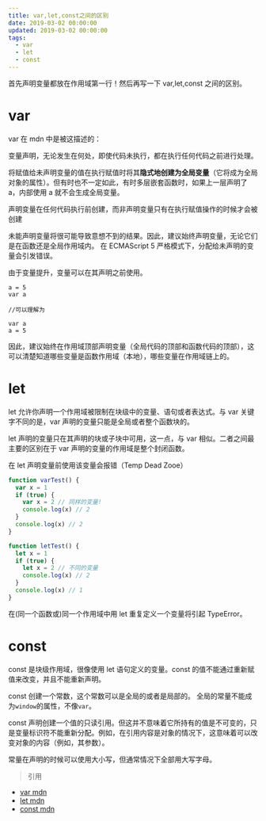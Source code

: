 ```yaml
---
title: var,let,const之间的区别
date: 2019-03-02 00:00:00
updated: 2019-03-02 00:00:00
tags:
  - var
  - let
  - const
---
```


首先声明变量都放在作用域第一行！然后再写一下 var,let,const 之间的区别。

<!-- more -->

# var

var 在 mdn 中是被这描述的：

变量声明，无论发生在何处，即使代码未执行，都在执行任何代码之前进行处理。

将赋值给未声明变量的值在执行赋值时将其**隐式地创建为全局变量**（它将成为全局对象的属性）。但有时也不一定如此，有时多层嵌套函数时，如果上一层声明了 a，内部使用 a 就不会生成全局变量。

声明变量在任何代码执行前创建，而非声明变量只有在执行赋值操作的时候才会被创建

未能声明变量将很可能导致意想不到的结果。因此，建议始终声明变量，无论它们是在函数还是全局作用域内。 在 ECMAScript 5 严格模式下，分配给未声明的变量会引发错误。

由于变量提升，变量可以在其声明之前使用。

```jacascript
a = 5
var a

//可以理解为

var a
a = 5
```

因此，建议始终在作用域顶部声明变量（全局代码的顶部和函数代码的顶部），这可以清楚知道哪些变量是函数作用域（本地），哪些变量在作用域链上的。

# let

let 允许你声明一个作用域被限制在块级中的变量、语句或者表达式。与 var 关键字不同的是，var 声明的变量只能是全局或者整个函数块的。

let 声明的变量只在其声明的块或子块中可用，这一点，与 var 相似。二者之间最主要的区别在于 var 声明的变量的作用域是整个封闭函数。

在 let 声明变量前使用该变量会报错（Temp Dead Zooe）

```javascript
function varTest() {
  var x = 1
  if (true) {
    var x = 2 // 同样的变量!
    console.log(x) // 2
  }
  console.log(x) // 2
}

function letTest() {
  let x = 1
  if (true) {
    let x = 2 // 不同的变量
    console.log(x) // 2
  }
  console.log(x) // 1
}
```

在(同一个函数或)同一个作用域中用 let 重复定义一个变量将引起 TypeError。

# const

const 是块级作用域，很像使用 let 语句定义的变量。const 的值不能通过重新赋值来改变，并且不能重新声明。

const 创建一个常数，这个常数可以是全局的或者是局部的。 全局的常量不能成为`window`的属性，不像`var`。

const 声明创建一个值的只读引用。但这并不意味着它所持有的值是不可变的，只是变量标识符不能重新分配。例如，在引用内容是对象的情况下，这意味着可以改变对象的内容（例如，其参数）。

常量在声明的时候可以使用大小写，但通常情况下全部用大写字母。

> 引用

- [var mdn](https://developer.mozilla.org/zh-CN/docs/Web/JavaScript/Reference/Statements/var)
- [let mdn](https://developer.mozilla.org/zh-CN/docs/Web/JavaScript/Reference/Statements/let)
- [const mdn](https://developer.mozilla.org/zh-CN/docs/Web/JavaScript/Reference/Statements/const)

